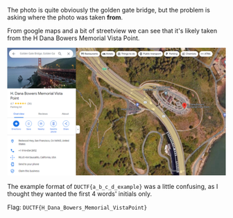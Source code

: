 The photo is quite obviously the golden gate bridge, but the problem is asking where the photo was taken **from**.

From google maps and a bit of streetview we can see that it's likely taken from the H Dana Bowers Memorial Vista Point.

![](attachments/Pasted%20image%2020230903150215.png)

The example format of `DUCTF{a_b_c_d_example}` was a little confusing, as I thought they wanted the first 4 words' initials only.

Flag: `DUCTF{H_Dana_Bowers_Memorial_VistaPoint}`